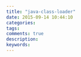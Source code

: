 ```yaml
---
title: "java-class-loader"
date: 2015-09-14 10:44:10
categories: 
tags: 
comments: true
description: 
keywords: 
---
```


